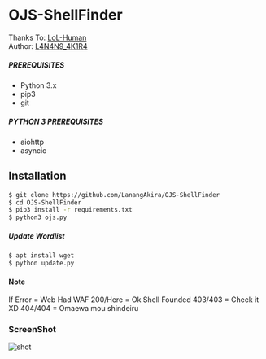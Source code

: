 # OJS-ShellFinder

Thanks To: [LoL-Human](https://github.com/LoL-Human) <br />
Author: [L4N4N9_4K1R4](https://github.com/LanangAkira)
##### PREREQUISITES
* Python 3.x 
* pip3
* git

##### PYTHON 3 PREREQUISITES
* aiohttp
* asyncio

## Installation
```sh
$ git clone https://github.com/LanangAkira/OJS-ShellFinder
$ cd OJS-ShellFinder
$ pip3 install -r requirements.txt
$ python3 ojs.py
```
##### Update Wordlist
```sh
$ apt install wget
$ python update.py
```
#### Note
If Error = Web Had WAF
200/Here = Ok Shell Founded
403/403 = Check it XD
404/404 = Omaewa mou shindeiru

### ScreenShot
![shot](https://imgur.com/gBaloil.png)


